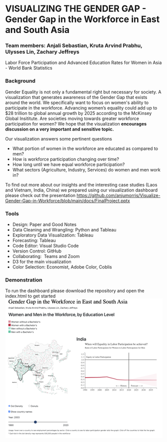 # VISUALIZING THE GENDER GAP - Gender Gap in the Workforce in East and South Asia
### Team members: Anjali Sebastian, Kruta Arvind Prabhu, Ulysses Lin, Zachary Jeffreys

Labor Force Participation and Advanced Education Rates for Women in Asia - World Bank Statistics

### Background
Gender Equality is not only a fundamental right but necessary for society. A visualization that generates awareness of the Gender Gap that exists around the world. We specifically want to focus on women's ability to participate in the workforce. Advancing women’s equality could add up to $28 trillion to global annual growth by 2025 according to the McKinsey Global Insititute. Are societies moving towards greater workforce participation for women? We hope that the visualization **encourages discussion on a very important and sensitive topic.**

Our visualization answers some pertinent questions
- What portion of women in the workforce are educated as compared to men?
- How is workforce participation changing over time? 
- How long until we have equal workforce participation?
- What sectors (Agriculture, Industry, Services) do women and men work in?

To find out more about our insights and the interesting case studies (Laos and Vietnam, India, China) we prepared using our visualization dashboard please check out the presentation
https://github.com/anjumorris/Visualize-Gender-Gap-in-Workforce/blob/main/docs/FinalProject.pptx


### Tools
- Design: Paper and Good Notes
- Data Cleaning and Wrangling: Python and Tableau
- Exploratory Data Visualization: Tableau
- Forecasting: Tableau
- Code Editor: Visual Studio Code
- Version Control: GitHub
- Collaborating:  Teams and Zoom
- D3 for the main visualization
- Color Selection: Economist, Adobe Color, Coblis

### Demonstration
To run the dashboard please download the repository and open the index.html to get started 
![](https://github.com/anjumorris/Visualize-Gender-Gap-in-Workforce/blob/main/docs/gendergap_screenshot2.png)

